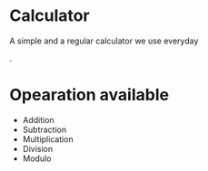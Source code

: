 # Calculator
<p>A simple and a regular calculator we use everyday</p>.
<h1>Opearation available</h1>
<ul>
<li>Addition</li>
<li>Subtraction</li>
<li>Multiplication</li>
<li>Division</li>
<li>Modulo</li>
</ul>
